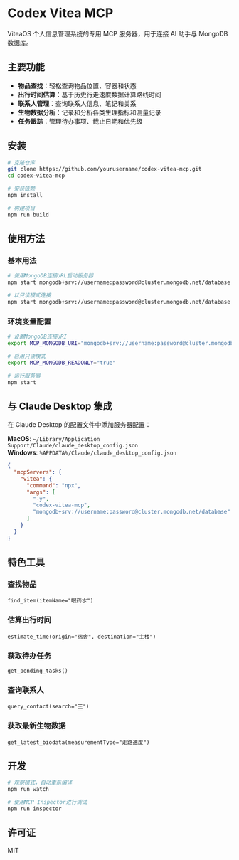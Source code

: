 # Codex Vitea MCP

ViteaOS 个人信息管理系统的专用 MCP 服务器，用于连接 AI 助手与 MongoDB 数据库。

## 主要功能

- **物品查找**：轻松查询物品位置、容器和状态
- **出行时间估算**：基于历史行走速度数据计算路线时间
- **联系人管理**：查询联系人信息、笔记和关系
- **生物数据分析**：记录和分析各类生理指标和测量记录
- **任务跟踪**：管理待办事项、截止日期和优先级

## 安装

```bash
# 克隆仓库
git clone https://github.com/yourusername/codex-vitea-mcp.git
cd codex-vitea-mcp

# 安装依赖
npm install

# 构建项目
npm run build
```

## 使用方法

### 基本用法

```bash
# 使用MongoDB连接URL启动服务器
npm start mongodb+srv://username:password@cluster.mongodb.net/database

# 以只读模式连接
npm start mongodb+srv://username:password@cluster.mongodb.net/database --read-only
```

### 环境变量配置

```bash
# 设置MongoDB连接URI
export MCP_MONGODB_URI="mongodb+srv://username:password@cluster.mongodb.net/database"

# 启用只读模式
export MCP_MONGODB_READONLY="true"

# 运行服务器
npm start
```

## 与 Claude Desktop 集成

在 Claude Desktop 的配置文件中添加服务器配置：

**MacOS**: `~/Library/Application Support/Claude/claude_desktop_config.json`  
**Windows**: `%APPDATA%/Claude/claude_desktop_config.json`

```json
{
  "mcpServers": {
    "vitea": {
      "command": "npx",
      "args": [
        "-y",
        "codex-vitea-mcp",
        "mongodb+srv://username:password@cluster.mongodb.net/database"
      ]
    }
  }
}
```

## 特色工具

### 查找物品

```
find_item(itemName="眼药水")
```

### 估算出行时间

```
estimate_time(origin="宿舍", destination="主楼")
```

### 获取待办任务

```
get_pending_tasks()
```

### 查询联系人

```
query_contact(search="王")
```

### 获取最新生物数据

```
get_latest_biodata(measurementType="走路速度")
```

## 开发

```bash
# 观察模式，自动重新编译
npm run watch

# 使用MCP Inspector进行调试
npm run inspector
```

## 许可证

MIT
